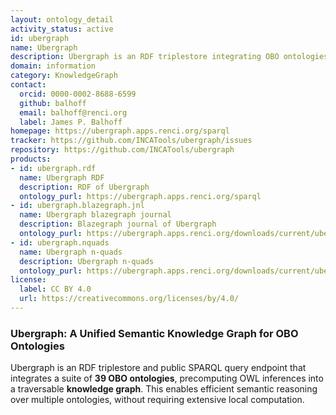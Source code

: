 ```yaml
---
layout: ontology_detail
activity_status: active
id: ubergraph
name: Ubergraph
description: Ubergraph is an RDF triplestore integrating OBO ontologies into a unified semantic graph
domain: information
category: KnowledgeGraph
contact:
  orcid: 0000-0002-8688-6599
  github: balhoff
  email: balhoff@renci.org
  label: James P. Balhoff
homepage: https://ubergraph.apps.renci.org/sparql
tracker: https://github.com/INCATools/ubergraph/issues
repository: https://github.com/INCATools/ubergraph
products:
- id: ubergraph.rdf
  name: Ubergraph RDF
  description: RDF of Ubergraph
  ontology_purl: https://ubergraph.apps.renci.org/sparql
- id: ubergraph.blazegraph.jnl
  name: Ubergraph blazegraph journal
  description: Blazegraph journal of Ubergraph
  ontology_purl: https://ubergraph.apps.renci.org/downloads/current/ubergraph.jnl.gz
- id: ubergraph.nquads
  name: Ubergraph n-quads
  description: Ubergraph n-quads
  ontology_purl: https://ubergraph.apps.renci.org/downloads/current/ubergraph.nq.gz
license:
  label: CC BY 4.0
  url: https://creativecommons.org/licenses/by/4.0/
---
```


### Ubergraph: A Unified Semantic Knowledge Graph for OBO Ontologies

Ubergraph is an RDF triplestore and public SPARQL query endpoint that integrates a suite of **39 OBO ontologies**, precomputing OWL inferences into a traversable **knowledge graph**. This enables efficient semantic reasoning over multiple ontologies, without requiring extensive local computation.
